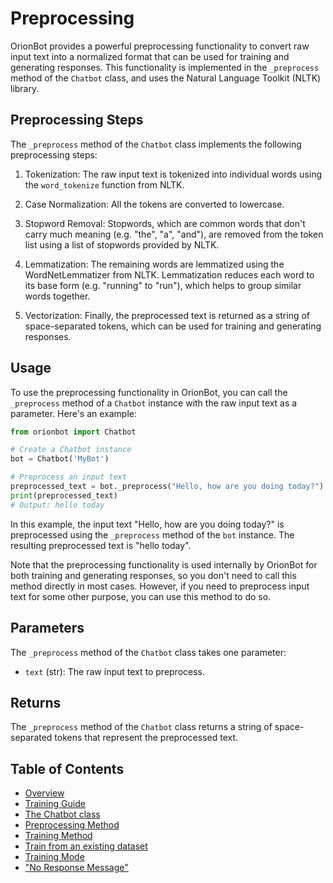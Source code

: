 # Preprocessing

OrionBot provides a powerful preprocessing functionality to convert raw input text into a normalized format that can be used for training and generating responses. This functionality is implemented in the `_preprocess` method of the `Chatbot` class, and uses the Natural Language Toolkit (NLTK) library.

## Preprocessing Steps

The `_preprocess` method of the `Chatbot` class implements the following preprocessing steps:

1.  Tokenization: The raw input text is tokenized into individual words using the `word_tokenize` function from NLTK.
    
2.  Case Normalization: All the tokens are converted to lowercase.
    
3.  Stopword Removal: Stopwords, which are common words that don't carry much meaning (e.g. "the", "a", "and"), are removed from the token list using a list of stopwords provided by NLTK.
    
4.  Lemmatization: The remaining words are lemmatized using the WordNetLemmatizer from NLTK. Lemmatization reduces each word to its base form (e.g. "running" to "run"), which helps to group similar words together.
    
5.  Vectorization: Finally, the preprocessed text is returned as a string of space-separated tokens, which can be used for training and generating responses.
    

## Usage

To use the preprocessing functionality in OrionBot, you can call the `_preprocess` method of a `Chatbot` instance with the raw input text as a parameter. Here's an example:

```python
from orionbot import Chatbot

# Create a Chatbot instance
bot = Chatbot('MyBot')

# Preprocess an input text
preprocessed_text = bot._preprocess("Hello, how are you doing today?")
print(preprocessed_text)
# Output: hello today
```

In this example, the input text "Hello, how are you doing today?" is preprocessed using the `_preprocess` method of the `bot` instance. The resulting preprocessed text is "hello today".

Note that the preprocessing functionality is used internally by OrionBot for both training and generating responses, so you don't need to call this method directly in most cases. However, if you need to preprocess input text for some other purpose, you can use this method to do so.

## Parameters

The `_preprocess` method of the `Chatbot` class takes one parameter:

-   `text` (str): The raw input text to preprocess.

## Returns

The `_preprocess` method of the `Chatbot` class returns a string of space-separated tokens that represent the preprocessed text.

## Table of Contents
 
 - [Overview](README.md)
 - [Training Guide](TRAINING.md)
 - [The Chatbot class](CHATBOTCLASS.md)
 - [Preprocessing Method](PREPROCESSING.md)
 - [Training Method](TRAINMETHOD.md)
 - [Train from an existing dataset](DATASETTRAINING.md)
 - [Training Mode](TRAININGMODE.md)
 - ["No Response Message"](NORESPONSE.md)